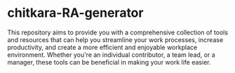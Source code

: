 # chitkara-RA-generator

This repository aims to provide you with a comprehensive collection of tools and resources that can help you streamline your work processes, increase productivity, and create a more efficient and enjoyable workplace environment. Whether you're an individual contributor, a team lead, or a manager, these tools can be beneficial in making your work life easier.
